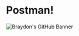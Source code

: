 # Postman!
![Braydon's GitHub Banner](https://user-images.githubusercontent.com/97470160/161739726-22d35e91-8c56-441a-9a3e-4424f7ab9308.png)
